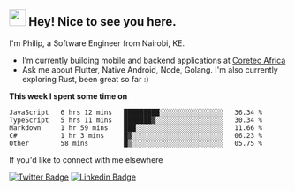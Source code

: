 <h2><img src="https://slackmojis.com/emojis/3643-cool-doge/download" width="30"/> Hey! Nice to see you here.</h2>

<p>I'm Philip, a Software Engineer from Nairobi, KE. 

- I’m currently building mobile and backend applications at [Coretec Africa](https://coretecafrica.com/)</br>
- Ask me about Flutter, Native Android, Node, Golang. I'm also currently exploring Rust, been great so far :)</p>

**This week I spent some time on**
<!--START_SECTION:waka-->

```text
JavaScript   6 hrs 12 mins   █████████░░░░░░░░░░░░░░░░   36.34 %
TypeScript   5 hrs 11 mins   ███████▓░░░░░░░░░░░░░░░░░   30.34 %
Markdown     1 hr 59 mins    ███░░░░░░░░░░░░░░░░░░░░░░   11.66 %
C#           1 hr 3 mins     █▓░░░░░░░░░░░░░░░░░░░░░░░   06.23 %
Other        58 mins         █▒░░░░░░░░░░░░░░░░░░░░░░░   05.75 %
```

<!--END_SECTION:waka-->

If you'd like to connect with me elsewhere

[![Twitter Badge](https://img.shields.io/badge/-Twitter-1ca0f1?style=flat-square&labelColor=1ca0f1&logo=twitter&logoColor=white&link=https://twitter.com/_diogorodrigues)](https://twitter.com/kimathiphil)  [![Linkedin Badge](https://img.shields.io/badge/-LinkedIn-blue?style=flat-square&logo=Linkedin&logoColor=white&link=https://www.linkedin.com/in/philip-kimathi-2604a9114/)](https://www.linkedin.com/in/philip-kimathi-2604a9114/)
